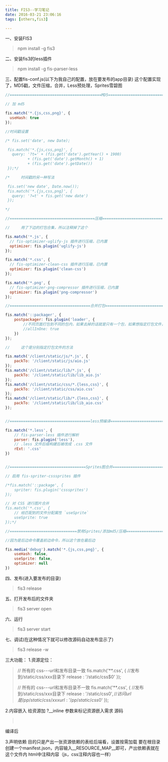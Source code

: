 ```yaml
---
title: FIS3--学习笔记
date: 2016-03-21 23:06:16
tags: [others,fis3]

---
```

一、安装FIS3
<blockquote>npm install -g fis3</blockquote>
二、安装fis3的less插件
<blockquote>npm install -g fis-parser-less</blockquote>
三、配置fis-conf.js(以下为我自己的配置，放在要发布的app目录)
这个配置实现了，MD5戳，文件压缩，合并，Less预处理，Sprites雪碧图

``` js
//=========================================MD5======================================

// 加 md5

fis.match('*.{js,css,png}', {
  useHash: true
});

//时间戳设置

/* fis.set('date', new Date);

 fis.match('*.{js,css,png}', {
   query: '?t=' + (fis.get('date').getYear() + 1900)
          + (fis.get('date').getMonth() + 1)
          + (fis.get('date').getDate())
 });*/

/*     时间戳的另一种写法

 fis.set('new date', Date.now());
 fis.match('*.{js,css,png}', {
   query: '?=t' + fis.get('new date')
 });

*/

//======================================压缩=======================================

//     用了下边的打包合集，所以注释掉了这个

fis.match('*.js', {
  // fis-optimizer-uglify-js 插件进行压缩，已内置
  optimizer: fis.plugin('uglify-js')
});

fis.match('*.css', {
  // fis-optimizer-clean-css 插件进行压缩，已内置
  optimizer: fis.plugin('clean-css')
});

fis.match('*.png', {
  // fis-optimizer-png-compressor 插件进行压缩，已内置
  optimizer: fis.plugin('png-compressor')
});

//====================================合并打包====================================

fis.match('::packager', {
    postpackager: fis.plugin('loader', {
        //不同页面打包到不同的包内，如果去掉的话就是只有一个包，如果想指定打包文件，请看注释
        //allInOne: true
    })
});

//     这个是分别指定打包文件的方法

fis.match('/client/static/js/*.js', {
    packTo: '/client/static/js/aio.js'
});
fis.match('/client/static/lib/*.js', {
    packTo: '/client/static/lib/lib_aio.js'
});
fis.match('/client/static/css/*.{less,css}', {
    packTo: '/client/static/css/aio.css'
});
fis.match('/client/static/lib/*.{less,css}', {
    packTo: '/client/static/lib/lib_aio.css'
});


//====================================less预编译======================================

fis.match('*.less', {
    // fis-parser-less 插件进行解析
    parser: fis.plugin('less'),
    // .less 文件后缀构建后被改成 .css 文件
    rExt: '.css'
})


//==================================Sprites图合并=====================================

// 启用 fis-spriter-csssprites 插件

/*fis.match('::package', {
    spriter: fis.plugin('csssprites')
});

// 对 CSS 进行图片合并
fis.match('*.css', {
    // 给匹配到的文件分配属性 `useSprite`
    useSprite: true
});*/

//==============================禁用Sprites/添加md5/压缩============================

//因为是后边命令覆盖前边命令，所以这个放在最后边

fis.media('debug').match('*.{js,css,png}', {
    useHash: false,
    useSprite: false,
    optimizer: null
})
```
四、发布(进入要发布的目录)
<blockquote>fis3 release</blockquote>
五、打开发布后的文件夹
<blockquote>fis3 server open</blockquote>
六、运行
<blockquote>fis3 server start</blockquote>
七、调试(在这种情况下就可以修改源码自动发布显示了)
<blockquote>fis3 release -w</blockquote>
三大功能：
1.资源定位：
<blockquote>// 所有的 css---url和发布目录一致
fis.match('**.css', {
//发布到/static/css/xxx目录下
release : '/static/css$0'
});

// 所有的 css---url和发布目录不一致
fis.match('**.css', {
//发布到/static/css/xxx目录下
release : '/static/css$0',
//访问url是/pp/static/css/xxx
url : '/pp/static/css$0'
});</blockquote>
2.内容嵌入
给资源加 ?__inline 参数来标记资源嵌入需求
源码
<blockquote>&nbsp;</blockquote>
编译后

3.声明依赖
目的只是产出一张资源依赖的表给后端看，设置按需加载
要在根目录创建一个manifest.json，内容输入__RESOURCE_MAP__即可，产出依赖表就在这个文件内
html中注释内容（js，css注释内容也一样）
<blockquote><!-- @require demo.js @require "demo.css" --></blockquote>